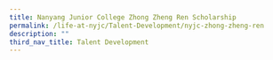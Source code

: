 ```yaml
---
title: Nanyang Junior College Zhong Zheng Ren Scholarship
permalink: /life-at-nyjc/Talent-Development/nyjc-zhong-zheng-ren
description: ""
third_nav_title: Talent Development
---
```

